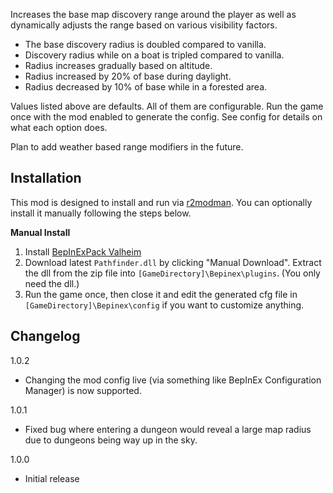 ﻿Increases the base map discovery range around the player as well as dynamically adjusts the range based on various visibility factors.

* The base discovery radius is doubled compared to vanilla.
* Discovery radius while on a boat is tripled compared to vanilla.
* Radius increases gradually based on altitude.
* Radius increased by 20% of base during daylight.
* Radius decreased by 10% of base while in a forested area.

Values listed above are defaults. All of them are configurable. Run the game once with the mod enabled to generate the config. See config for details on what each option does.

Plan to add weather based range modifiers in the future.

## Installation
This mod is designed to install and run via [r2modman](https://thunderstore.io/package/ebkr/r2modman/). You can optionally install it manually following the steps below.

**Manual Install**
1. Install [BepInExPack Valheim](https://valheim.thunderstore.io/package/denikson/BepInExPack_Valheim/)
2. Download latest ``Pathfinder.dll`` by clicking "Manual Download". Extract the dll from the zip file into ``[GameDirectory]\Bepinex\plugins``. (You only need the dll.)
3. Run the game once, then close it and edit the generated cfg file in ``[GameDirectory]\Bepinex\config`` if you want to customize anything.

## Changelog
1.0.2

* Changing the mod config live (via something like BepInEx Configuration Manager) is now supported.

1.0.1

* Fixed bug where entering a dungeon would reveal a large map radius due to dungeons being way up in the sky.

1.0.0

* Initial release
